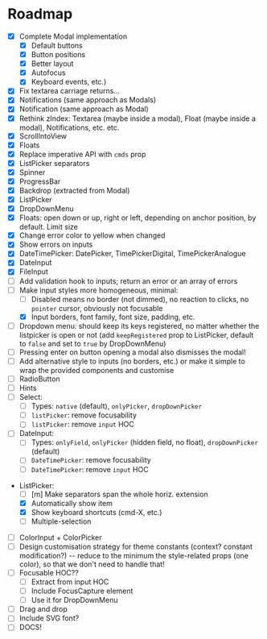 # Roadmap

- [x] Complete Modal implementation
    + [x] Default buttons
    + [x] Button positions
    + [x] Better layout
    + [x] Autofocus
    + [x] Keyboard events, etc.)
- [x] Fix textarea carriage returns...
- [x] Notifications (same approach as Modals)
- [x] Notification (same approach as Modal)
- [x] Rethink zIndex: Textarea (maybe inside a modal), Float (maybe inside a modal), Notifications, etc. etc.
- [x] ScrollIntoView
- [x] Floats
- [x] Replace imperative API with `cmds` prop
- [x] ListPicker separators
- [x] Spinner
- [x] ProgressBar
- [x] Backdrop (extracted from Modal)
- [x] ListPicker
- [x] DropDownMenu
- [x] Floats: open down or up, right or left, depending on anchor position, by default. Limit size
- [x] Change error color to yellow when changed
- [x] Show errors on inputs
- [x] DateTimePicker: DatePicker, TimePickerDigital, TimePickerAnalogue
- [x] DateInput
- [x] FileInput
- [ ] Add validation hook to inputs; return an error or an array of errors
- [ ] Make input styles more homogeneous, minimal:
    + [ ] Disabled means no border (not dimmed), no reaction to clicks, no `pointer` cursor, obviously not focusable
    + [x] Input borders, font family, font size, padding, etc.
- [ ] Dropdown menu: should keep its keys registered, no matter whether the listpicker is open or not (add `keepRegistered` prop to ListPicker, default to `false` and set to `true` by DropDownMenu)
- [ ] Pressing enter on button opening a modal also dismisses the modal!
- [ ] Add alternative style to inputs (no borders, etc.) or make it simple to wrap the provided components and customise
- [ ] RadioButton
- [ ] Hints
- [ ] Select:
    + [ ] Types: `native` (default), `onlyPicker`, `dropDownPicker`
    + [ ] `listPicker`: remove focusability 
    + [ ] `listPicker`: remove `input` HOC 
- [ ] DateInput:
    + [ ] Types: `onlyField`, `onlyPicker` (hidden field, no float), `dropDownPicker` (default)
    + [ ] `DateTimePicker`: remove focusability
    + [ ] `DateTimePicker`: remove `input` HOC
- ListPicker:
    + [ ] [m] Make separators span the whole horiz. extension
    + [x] Automatically show item
    + [x] Show keyboard shortcuts (cmd-X, etc.)
    + [ ] Multiple-selection
- [ ] ColorInput + ColorPicker
- [ ] Design customisation strategy for theme constants (context? constant modification?) -- reduce to the minimum the style-related props (one color), so that we don't need to handle that!
- [ ] Focusable HOC??
    + [ ] Extract from input HOC
    + [ ] Include FocusCapture element
    + [ ] Use it for DropDownMenu
- [ ] Drag and drop
- [ ] Include SVG font?
- [ ] DOCS!
